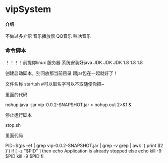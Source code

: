 # vipSystem

#### 介绍
不做过多介绍
音乐播放器
QQ音乐
咪咕音乐

### 命令脚本

！！！！前提你linux 服务器 系统安装好java JDK JDK JDK 1.8 1.8 1.8

创建启动脚本，别问放那当前目录 跟jar包在一起就好了！

文件名称  start.sh   #可以取名字可以不取随便你把~

里面的代码

nohup java -jar vip-0.0.2-SNAPSHOT.jar  > nohup.out 2>&1 &  

停止运行脚本

stop.sh

里面代码

PID=$(ps -ef | grep vip-0.0.2-SNAPSHOT.jar | grep -v grep | awk '{ print $2 }')
if [ -z "$PID" ]
then
echo Application is already stopped
else
echo kill -9 $PID
kill -9 $PID
fi
